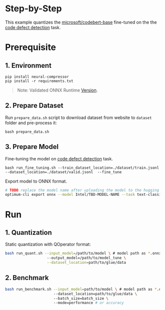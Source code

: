 Step-by-Step
============

This example quantizes the [microsoft/codebert-base](https://huggingface.co/microsoft/codebert-base) fine-tuned on the the [code defect detection](https://github.com/microsoft/CodeXGLUE/tree/main/Code-Code/Defect-detection#codexglue----defect-detection) task.

# Prerequisite

## 1. Environment
```shell
pip install neural-compressor
pip install -r requirements.txt
```
> Note: Validated ONNX Runtime [Version](/docs/source/installation_guide.md#validated-software-environment).


## 2. Prepare Dataset
Run `prepare_data.sh` script to download dataset from website to `dataset` folder and pre-process it:

```shell
bash prepare_data.sh
```
## 3. Prepare Model

Fine-tuning the model on [code defect detection](https://github.com/microsoft/CodeXGLUE/tree/main/Code-Code/Defect-detection#codexglue----defect-detection) task.
```
bash run_fine_tuning.sh --train_dataset_location=./dataset/train.jsonl --dataset_location=./dataset/valid.jsonl  --fine_tune
```

Export model to ONNX format. 
```bash
# TODO replace the model name after uploading the model to the hugging face
optimum-cli export onnx --model Intel/TBD-MODEL-NAME --task text-classification onnx_model/
```

# Run

## 1. Quantization

Static quantization with QOperator format:

```bash
bash run_quant.sh --input_model=/path/to/model \ # model path as *.onnx
                   --output_model=/path/to/model_tune \
                   --dataset_location=path/to/glue/data
```

## 2. Benchmark

```bash
bash run_benchmark.sh --input_model=path/to/model \ # model path as *.onnx
                      --dataset_location=path/to/glue/data \ 
                      --batch_size=batch_size \ 
                      --mode=performance # or accuracy
```
